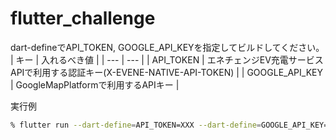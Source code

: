 # flutter_challenge

dart-defineでAPI_TOKEN, GOOGLE_API_KEYを指定してビルドしてください。
| キー | 入れるべき値 |
| --- | --- |
| API_TOKEN | エネチェンジEV充電サービスAPIで利用する認証キー(X-EVENE-NATIVE-API-TOKEN) |
| GOOGLE_API_KEY | GoogleMapPlatformで利用するAPIキー |

実行例
```bash
% flutter run --dart-define=API_TOKEN=XXX --dart-define=GOOGLE_API_KEY=XXX
```
